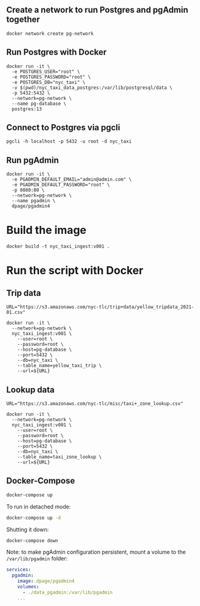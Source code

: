## Create a network to run Postgres and pgAdmin together
```docker network create pg-network```

## Run Postgres with Docker
```
docker run -it \
  -e POSTGRES_USER="root" \
  -e POSTGRES_PASSWORD="root" \
  -e POSTGRES_DB="nyc_taxi" \
  -v $(pwd)/nyc_taxi_data_postgres:/var/lib/postgresql/data \
  -p 5432:5432 \
  --network=pg-network \
  --name pg-database \
  postgres:13
```
## Connect to Postgres via pgcli
```pgcli -h localhost -p 5432 -u root -d nyc_taxi```

## Run pgAdmin
```
docker run -it \
  -e PGADMIN_DEFAULT_EMAIL="admin@admin.com" \
  -e PGADMIN_DEFAULT_PASSWORD="root" \
  -p 8080:80 \
  --network=pg-network \
  --name pgadmin \
  dpage/pgadmin4
```

# Build the image
```docker build -t nyc_taxi_ingest:v001 .```

# Run the script with Docker
## Trip data
```
URL="https://s3.amazonaws.com/nyc-tlc/trip+data/yellow_tripdata_2021-01.csv"

docker run -it \
  --network=pg-network \
  nyc_taxi_ingest:v001 \
    --user=root \
    --password=root \
    --host=pg-database \
    --port=5432 \
    --db=nyc_taxi \
    --table_name=yellow_taxi_trip \
    --url=${URL}
```

## Lookup data
```
URL="https://s3.amazonaws.com/nyc-tlc/misc/taxi+_zone_lookup.csv"

docker run -it \
  --network=pg-network \
  nyc_taxi_ingest:v001 \
    --user=root \
    --password=root \
    --host=pg-database \
    --port=5432 \
    --db=nyc_taxi \
    --table_name=taxi_zone_lookup \
    --url=${URL}
```

## Docker-Compose 
```bash
docker-compose up
```

To run in detached mode:
```bash
docker-compose up -d
```

Shutting it down:
```bash
docker-compose down
```

Note: to make pgAdmin configuration persistent, mount a volume to the `/var/lib/pgadmin` folder:
```yaml
services:
  pgadmin:
    image: dpage/pgadmin4
    volumes:
      - ./data_pgadmin:/var/lib/pgadmin
    ...
```